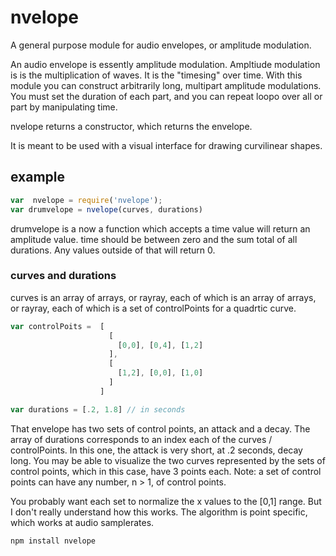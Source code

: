 # nvelope

A general purpose module for audio envelopes, or amplitude modulation.

An audio envelope is essently amplitude modulation.  Ampltiude modulation is is the multiplication of waves.  It is the "timesing" over time. 
With this module you can construct arbitrarily long, multipart amplitude modulations.  You must set the duration of each part, and you can repeat loopo over all or part by manipulating time. 

nvelope returns a constructor, which returns the envelope.  

It is meant to be used with a visual interface for drawing curvilinear shapes.

## example

```js
var  nvelope = require('nvelope');
var drumvelope = nvelope(curves, durations)
```
drumvelope is a now a function which accepts a time value will return an amplitude value.  time should be between zero and the sum total of all durations.  Any values outside of that will return 0.

### curves and durations
curves is an array of arrays, or rayray, each of which is an array of arrays, or rayray, each of which is a set of controlPoints for a quadrtic curve. 

```js
var controlPoits =  [ 
                      [ 
                        [0,0], [0,4], [1,2] 
                      ], 
                      [ 
                        [1,2], [0,0], [1,0] 
                      ] 
                    ]

var durations = [.2, 1.8] // in seconds
```
That envelope has two sets of control points, an attack and a decay.  The array of durations corresponds to an index each of the curves / controlPoints. In this one, the attack is very short, at .2 seconds, decay long.  You may be able to visualize the two curves represented by the sets of control points, which in this case, have 3 points each.  Note:  a set of control points can have any number, n > 1, of control points.  

You probably want each set to normalize the x values to the [0,1] range.  But I don't really understand how this works.  The algorithm is point specific, which works at audio samplerates.  



```
npm install nvelope
```




